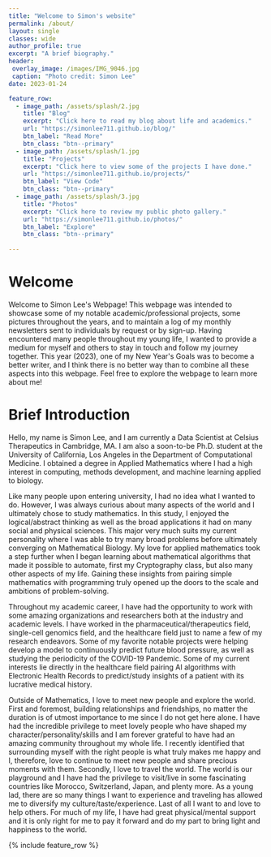 ```yaml
---
title: "Welcome to Simon's website"
permalink: /about/
layout: single
classes: wide
author_profile: true
excerpt: "A brief biography."
header:
 overlay_image: /images/IMG_9046.jpg
 caption: "Photo credit: Simon Lee"
date: 2023-01-24

feature_row:
  - image_path: /assets/splash/2.jpg
    title: "Blog"
    excerpt: "Click here to read my blog about life and academics."
    url: "https://simonlee711.github.io/blog/"
    btn_label: "Read More"
    btn_class: "btn--primary"
  - image_path: /assets/splash/1.jpg
    title: "Projects"
    excerpt: "Click here to view some of the projects I have done."
    url: "https://simonlee711.github.io/projects/"
    btn_label: "View Code"
    btn_class: "btn--primary"
  - image_path: /assets/splash/3.jpg
    title: "Photos"
    excerpt: "Click here to review my public photo gallery."
    url: "https://simonlee711.github.io/photos/"
    btn_label: "Explore"
    btn_class: "btn--primary"
  
---
```


# Welcome


Welcome to Simon Lee's Webpage! This webpage was intended to showcase some of my notable academic/professional projects, some pictures throughout the years, and to maintain a log of my monthly newsletters sent to individuals by request or by sign-up. Having encountered many people throughout my young life, I wanted to provide a medium for myself and others to stay in touch and follow my journey together. This year (2023), one of my New Year's Goals was to become a better writer, and I think there is no better way than to combine all these aspects into this webpage. Feel free to explore the webpage to learn more about me!


# Brief Introduction


Hello, my name is Simon Lee, and I am currently a Data Scientist at Celsius Therapeutics in Cambridge, MA. I am also a soon-to-be Ph.D. student at the University of California, Los Angeles in the Department of Computational Medicine. I obtained a degree in Applied Mathematics where I had a high interest in computing, methods development, and machine learning applied to biology.


Like many people upon entering university, I had no idea what I wanted to do. However, I was always curious about many aspects of the world and I ultimately chose to study mathematics. In this study, I enjoyed the logical/abstract thinking as well as the broad applications it had on many social and physical sciences. This major very much suits my current personality where I was able to try many broad problems before ultimately converging on Mathematical Biology. My love for applied mathematics took a step further when I began learning about mathematical algorithms that made it possible to automate, first my Cryptography class, but also many other aspects of my life. Gaining these insights from pairing simple mathematics with programming truly opened up the doors to the scale and ambitions of problem-solving.


Throughout my academic career, I have had the opportunity to work with some amazing organizations and researchers both at the industry and academic levels. I have worked in the pharmaceutical/therapeutics field, single-cell genomics field, and the healthcare field just to name a few of my research endeavors. Some of my favorite notable projects were helping develop a model to continuously predict future blood pressure, as well as studying the periodicity of the COVID-19 Pandemic. Some of my current interests lie directly in the healthcare field pairing AI algorithms with Electronic Health Records to predict/study insights of a patient with its lucrative medical history.


Outside of Mathematics, I love to meet new people and explore the world. First and foremost, building relationships and friendships, no matter the duration is of utmost importance to me since I do not get here alone. I have had the incredible privilege to meet lovely people who have shaped my character/personality/skills and I am forever grateful to have had an amazing community throughout my whole life. I recently identified that surrounding myself with the right people is what truly makes me happy and I, therefore, love to continue to meet new people and share precious moments with them. Secondly, I love to travel the world. The world is our playground and I have had the privilege to visit/live in some fascinating countries like Morocco, Switzerland, Japan, and plenty more. As a young lad, there are so many things I want to experience and traveling has allowed me to diversify my culture/taste/experience. Last of all I want to and love to help others. For much of my life, I have had great physical/mental support and it is only right for me to pay it forward and do my part to bring light and happiness to the world.



{% include feature_row %}
 

 
 
 

